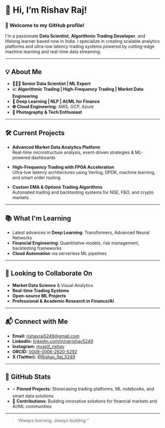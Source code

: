 # 👋 Hi, I’m Rishav Raj!

### 🚀 Welcome to my GitHub profile!

I'm a passionate **Data Scientist**, **Algorithmic Trading Developer**, and lifelong learner based now in India. I specialize in creating scalable analytics platforms and ultra-low latency trading systems powered by cutting-edge machine learning and real-time data streaming.

---

## 💡 About Me

- **🧑🏻‍💻 Senior Data Scientist | ML Expert**
- **📈 Algorithmic Trading | High-Frequency Trading | Market Data Engineering**
- **🔬 Deep Learning | NLP | AI/ML for Finance**
- **🌐 Cloud Engineering:** AWS, GCP, Azure
- **📸 Photography & Tech Enthusiast**

---

## 🛠️ Current Projects

- **Advanced Market Data Analytics Platform**  
  Real-time microstructure analysis, event-driven strategies & ML-powered dashboards

- **High-Frequency Trading with FPGA Acceleration**  
  Ultra-low latency architectures using Verilog, DPDK, machine learning, and smart order routing

- **Custom EMA & Options Trading Algorithms**  
  Automated trading and backtesting systems for NSE, F&O, and crypto markets

---

## 📚 What I'm Learning

- Latest advances in **Deep Learning**: Transformers, Advanced Neural Networks
- **Financial Engineering**: Quantitative models, risk management, backtesting frameworks
- **Cloud Automation** via serverless ML pipelines

---

## 🤝 Looking to Collaborate On

- **Market Data Science** & Visual Analytics  
- **Real-time Trading Systems**  
- **Open-source ML Projects**  
- **Professional & Academic Research in Finance/AI**

---

## 📬 Connect with Me

- **Email:** [rishavraj5249@gmail.com](mailto:rishavraj5249@gmail.com)
- **LinkedIn:** [linkedin.com/in/rajrishav5249](https://www.linkedin.com/in/rajrishav5249)
- **Instagram:** [_myself_rishav_](https://www.instagram.com/_myself_rishav_/)
- **ORCID:** [0009-0006-2620-5292](https://orcid.org/0009-0006-2620-5292)
- **X (Twitter):** [@Rishav_Raj_5249](https://x.com/Rishav_Raj_5249)

---

## 📌 GitHub Stats

- ⭐️ **Pinned Projects:** Showcasing trading platforms, ML notebooks, and smart data solutions
- 🏅 **Contributions:** Building innovative solutions for financial markets and AI/ML communities

---

> _“Always learning, always building.”_

